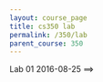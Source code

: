 ```yaml
---
layout: course_page
title: cs350 lab
permalink: /350/lab
parent_course: 350
---
```


Lab 01 2016-08-25 ==> 